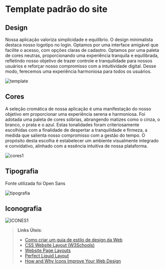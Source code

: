 # Template padrão do site

## Design
Nossa aplicação valoriza simplicidade e equilíbrio. O design minimalista destaca nosso logotipo no login. Optamos por uma interface amigável que facilite o acesso, com opções claras de cadastro. Optamos por uma paleta de cores neutras, proporcionando uma experiência tranquila e equilibrada, refletindo nosso objetivo de trazer controle e tranquilidade para nossos usuários e reforçar nosso compromisso  com a intuitividade digital. Desse modo, ferecemos uma experiência harmoniosa para todos os usuários.

![template](https://github.com/ICEI-PUC-Minas-PMV-SI/pmv-si-2024-1-pe1-t2-gestor_de_tempo/assets/149181399/dd284add-e5ef-4a50-b3f0-1ce039917ba2)


## Cores
A seleção cromática de nossa aplicação é uma manifestação do nosso objetivo em proporcionar uma experiência serena e harmoniosa. Foi adotada uma paleta de cores sóbrias, abrangendo matizes como o cinza, o branco, o prata e o azul. Estas tonalidades foram criteriosamente escolhidas com a finalidade de despertar a tranquilidade e firmeza, a medida que salienta nosso compromisso com a gestão do tempo. O propósito desta escolha é estabelecer um ambiente visualmente integrado e convidativo, alinhado com a essência intuitiva de nossa plataforma.

![cores1](https://github.com/ICEI-PUC-Minas-PMV-SI/pmv-si-2024-1-pe1-t2-gestor_de_tempo/assets/149181399/63a7b63e-12a4-4665-858a-d9da22e247ed)


## Tipografia

Fonte utilizada foi Open Sans

![tipografia](https://github.com/ICEI-PUC-Minas-PMV-SI/pmv-si-2024-1-pe1-t2-gestor_de_tempo/assets/149181399/46aba52a-0723-4013-b6df-4d4fe6fb0c34)


## Iconografia
![ICONES1](https://github.com/ICEI-PUC-Minas-PMV-SI/pmv-si-2024-1-pe1-t2-gestor_de_tempo/assets/149181399/e98036c0-04b1-4011-a547-04d011352da8)



> **Links Úteis**:
>
> -  [Como criar um guia de estilo de design da Web](https://edrodrigues.com.br/blog/como-criar-um-guia-de-estilo-de-design-da-web/#)
> - [CSS Website Layout (W3Schools)](https://www.w3schools.com/css/css_website_layout.asp)
> - [Website Page Layouts](http://www.cellbiol.com/bioinformatics_web_development/chapter-3-your-first-web-page-learning-html-and-css/website-page-layouts/)
> - [Perfect Liquid Layout](https://matthewjamestaylor.com/perfect-liquid-layouts)
> - [How and Why Icons Improve Your Web Design](https://usabilla.com/blog/how-and-why-icons-improve-you-web-design/)
